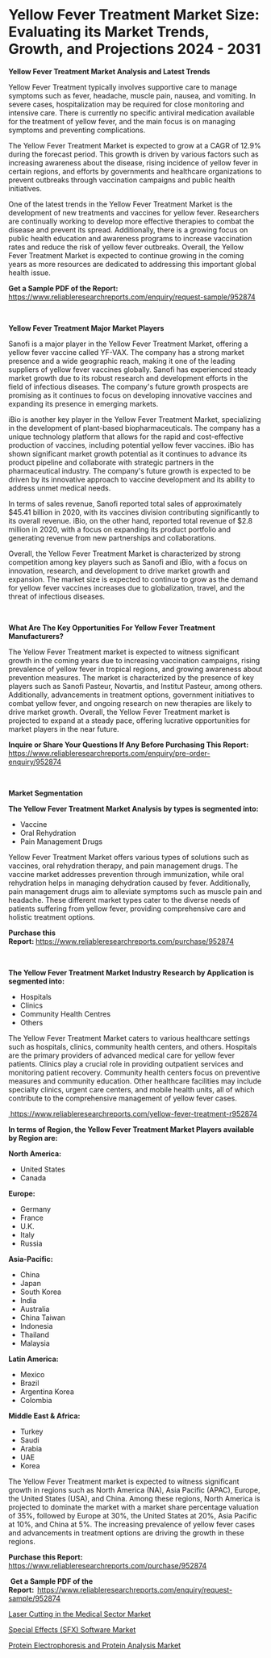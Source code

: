 <p><h1>Yellow Fever Treatment Market Size: Evaluating its Market Trends, Growth, and Projections 2024 - 2031</h1></p><p><strong>Yellow Fever Treatment Market Analysis and Latest Trends</strong></p>
<p><p>Yellow Fever Treatment typically involves supportive care to manage symptoms such as fever, headache, muscle pain, nausea, and vomiting. In severe cases, hospitalization may be required for close monitoring and intensive care. There is currently no specific antiviral medication available for the treatment of yellow fever, and the main focus is on managing symptoms and preventing complications.</p><p>The Yellow Fever Treatment Market is expected to grow at a CAGR of 12.9% during the forecast period. This growth is driven by various factors such as increasing awareness about the disease, rising incidence of yellow fever in certain regions, and efforts by governments and healthcare organizations to prevent outbreaks through vaccination campaigns and public health initiatives.</p><p>One of the latest trends in the Yellow Fever Treatment Market is the development of new treatments and vaccines for yellow fever. Researchers are continually working to develop more effective therapies to combat the disease and prevent its spread. Additionally, there is a growing focus on public health education and awareness programs to increase vaccination rates and reduce the risk of yellow fever outbreaks. Overall, the Yellow Fever Treatment Market is expected to continue growing in the coming years as more resources are dedicated to addressing this important global health issue.</p></p>
<p><strong>Get a Sample PDF of the Report:&nbsp;</strong> <a href="https://www.reliableresearchreports.com/enquiry/request-sample/952874">https://www.reliableresearchreports.com/enquiry/request-sample/952874</a></p>
<p>&nbsp;</p>
<p><strong>Yellow Fever Treatment Major Market Players</strong></p>
<p><p>Sanofi is a major player in the Yellow Fever Treatment Market, offering a yellow fever vaccine called YF-VAX. The company has a strong market presence and a wide geographic reach, making it one of the leading suppliers of yellow fever vaccines globally. Sanofi has experienced steady market growth due to its robust research and development efforts in the field of infectious diseases. The company's future growth prospects are promising as it continues to focus on developing innovative vaccines and expanding its presence in emerging markets.</p><p>iBio is another key player in the Yellow Fever Treatment Market, specializing in the development of plant-based biopharmaceuticals. The company has a unique technology platform that allows for the rapid and cost-effective production of vaccines, including potential yellow fever vaccines. iBio has shown significant market growth potential as it continues to advance its product pipeline and collaborate with strategic partners in the pharmaceutical industry. The company's future growth is expected to be driven by its innovative approach to vaccine development and its ability to address unmet medical needs.</p><p>In terms of sales revenue, Sanofi reported total sales of approximately $45.41 billion in 2020, with its vaccines division contributing significantly to its overall revenue. iBio, on the other hand, reported total revenue of $2.8 million in 2020, with a focus on expanding its product portfolio and generating revenue from new partnerships and collaborations.</p><p>Overall, the Yellow Fever Treatment Market is characterized by strong competition among key players such as Sanofi and iBio, with a focus on innovation, research, and development to drive market growth and expansion. The market size is expected to continue to grow as the demand for yellow fever vaccines increases due to globalization, travel, and the threat of infectious diseases.</p></p>
<p>&nbsp;</p>
<p><strong>What Are The Key Opportunities For Yellow Fever Treatment Manufacturers?</strong></p>
<p><p>The Yellow Fever Treatment market is expected to witness significant growth in the coming years due to increasing vaccination campaigns, rising prevalence of yellow fever in tropical regions, and growing awareness about prevention measures. The market is characterized by the presence of key players such as Sanofi Pasteur, Novartis, and Institut Pasteur, among others. Additionally, advancements in treatment options, government initiatives to combat yellow fever, and ongoing research on new therapies are likely to drive market growth. Overall, the Yellow Fever Treatment market is projected to expand at a steady pace, offering lucrative opportunities for market players in the near future.</p></p>
<p><strong>Inquire or Share Your Questions If Any Before Purchasing This Report:</strong> <a href="https://www.reliableresearchreports.com/enquiry/pre-order-enquiry/952874">https://www.reliableresearchreports.com/enquiry/pre-order-enquiry/952874</a></p>
<p>&nbsp;</p>
<p><strong>Market Segmentation</strong></p>
<p><strong>The Yellow Fever Treatment Market Analysis by types is segmented into:</strong></p>
<p><ul><li>Vaccine</li><li>Oral Rehydration</li><li>Pain Management Drugs</li></ul></p>
<p><p>Yellow Fever Treatment Market offers various types of solutions such as vaccines, oral rehydration therapy, and pain management drugs. The vaccine market addresses prevention through immunization, while oral rehydration helps in managing dehydration caused by fever. Additionally, pain management drugs aim to alleviate symptoms such as muscle pain and headache. These different market types cater to the diverse needs of patients suffering from yellow fever, providing comprehensive care and holistic treatment options.</p></p>
<p><strong>Purchase this Report:&nbsp;</strong><a href="https://www.reliableresearchreports.com/purchase/952874">https://www.reliableresearchreports.com/purchase/952874</a></p>
<p>&nbsp;</p>
<p><strong>The Yellow Fever Treatment Market Industry Research by Application is segmented into:</strong></p>
<p><ul><li>Hospitals</li><li>Clinics</li><li>Community Health Centres</li><li>Others</li></ul></p>
<p><p>The Yellow Fever Treatment Market caters to various healthcare settings such as hospitals, clinics, community health centers, and others. Hospitals are the primary providers of advanced medical care for yellow fever patients. Clinics play a crucial role in providing outpatient services and monitoring patient recovery. Community health centers focus on preventive measures and community education. Other healthcare facilities may include specialty clinics, urgent care centers, and mobile health units, all of which contribute to the comprehensive management of yellow fever cases.</p></p>
<p><a href="https://www.reliableresearchreports.com/yellow-fever-treatment-r952874">&nbsp;https://www.reliableresearchreports.com/yellow-fever-treatment-r952874</a></p>
<p><strong>In terms of Region, the Yellow Fever Treatment Market Players available by Region are:</strong></p>
<p>
    <p> <strong> North America: </strong>
        <ul>
            <li>United States</li>
            <li>Canada</li>
        </ul>
        </p> 
    <p> <strong> Europe: </strong>
        <ul>
            <li>Germany</li>
            <li>France</li>
            <li>U.K.</li>
            <li>Italy</li>
            <li>Russia</li>
        </ul>
        </p> 
    <p> <strong> Asia-Pacific: </strong>
        <ul>
            <li>China</li>
            <li>Japan</li>
            <li>South Korea</li>
            <li>India</li>
            <li>Australia</li>
            <li>China Taiwan</li>
            <li>Indonesia</li>
            <li>Thailand</li>
            <li>Malaysia</li>
        </ul>
        </p> 
    <p> <strong> Latin America: </strong>
        <ul>
            <li>Mexico</li>
            <li>Brazil</li>
            <li>Argentina Korea</li>
            <li>Colombia</li>
        </ul>
        </p> 
    <p> <strong> Middle East & Africa: </strong>
        <ul>
            <li>Turkey</li>
            <li>Saudi</li>
            <li>Arabia</li>
            <li>UAE</li>
            <li>Korea</li>
        </ul>
    </p>
    </p>
<p><p>The Yellow Fever Treatment market is expected to witness significant growth in regions such as North America (NA), Asia Pacific (APAC), Europe, the United States (USA), and China. Among these regions, North America is projected to dominate the market with a market share percentage valuation of 35%, followed by Europe at 30%, the United States at 20%, Asia Pacific at 10%, and China at 5%. The increasing prevalence of yellow fever cases and advancements in treatment options are driving the growth in these regions.</p></p>
<p><strong>Purchase this Report: </strong><a href="https://www.reliableresearchreports.com/purchase/952874">https://www.reliableresearchreports.com/purchase/952874</a></p>
<p>&nbsp;<strong>Get a Sample PDF of the Report:&nbsp;&nbsp;</strong><a href="https://www.reliableresearchreports.com/enquiry/request-sample/952874">https://www.reliableresearchreports.com/enquiry/request-sample/952874</a></p>
<p><strong></strong></p>
<p><p><a href="https://www.linkedin.com/pulse/laser-cutting-medical-sector-market-research-report-qd2te">Laser Cutting in the Medical Sector Market</a></p><p><a href="https://www.linkedin.com/pulse/special-effects-sfx-software-market-competitive-analysis-trends-dw38c">Special Effects (SFX) Software Market</a></p><p><a href="https://www.linkedin.com/pulse/protein-electrophoresis-analysis-market-research-report-its-bwgje?trackingId=fppDfz5WeyXpwuhyQBlzGA%3D%3D">Protein Electrophoresis and Protein Analysis Market</a></p></p>
